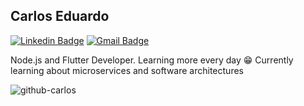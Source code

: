 ## Carlos Eduardo
[![Linkedin Badge](https://img.shields.io/badge/-LinkedIn-blue?style=flat-square&logo=Linkedin&logoColor=white&linkhttps://www.linkedin.com/in/caeduob/)](https://www.linkedin.com/in/caeduob/)
[![Gmail Badge](https://img.shields.io/badge/-Gmail-c14438?style=flat-square&logo=Gmail&logoColor=white&link=mailto:carloseduardo057@gmail.com)](mailto:carlosseduardo057@gmail.com)

Node.js and Flutter Developer. Learning more every day 😁
Currently learning about microservices and software architectures

<img src="https://github-readme-stats.vercel.app/api?username=github-carlos&show_icons=true" alt="github-carlos"/> 
